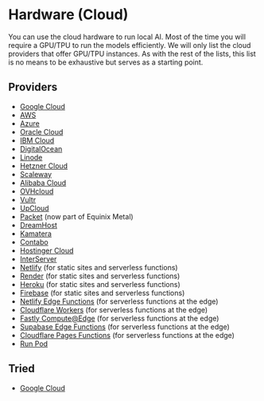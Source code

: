 # Hardware (Cloud)

You can use the cloud hardware to run local AI.
Most of the time you will require a GPU/TPU to run the models efficiently.
We will only list the cloud providers that offer GPU/TPU instances.
As with the rest of the lists, this list is no means to be exhaustive but serves as a starting point.

## Providers

* [Google Cloud](https://cloud.google.com/)
* [AWS](https://aws.amazon.com/)
* [Azure](https://azure.microsoft.com/)
* [Oracle Cloud](https://www.oracle.com/cloud/)
* [IBM Cloud](https://www.ibm.com/cloud)
* [DigitalOcean](https://www.digitalocean.com/)
* [Linode](https://www.linode.com/)
* [Hetzner Cloud](https://www.hetzner.com/cloud)
* [Scaleway](https://www.scaleway.com/)
* [Alibaba Cloud](https://www.alibabacloud.com/)
* [OVHcloud](https://www.ovhcloud.com/)
* [Vultr](https://www.vultr.com/)
* [UpCloud](https://www.upcloud.com/)
* [Packet](https://www.packet.com/) (now part of Equinix Metal)
* [DreamHost](https://www.dreamhost.com/cloud/)
* [Kamatera](https://www.kamatera.com/)
* [Contabo](https://contabo.com/en/)
* [Hostinger Cloud](https://www.hostinger.com/cloud-hosting)
* [InterServer](https://www.interserver.net/)
* [Netlify](https://www.netlify.com/) (for static sites and serverless functions)
* [Render](https://render.com/) (for static sites and serverless functions)
* [Heroku](https://www.heroku.com/) (for static sites and serverless functions)
* [Firebase](https://firebase.google.com/) (for static sites and serverless functions)
* [Netlify Edge Functions](https://www.netlify.com/products/edge-functions/) (for serverless functions at the edge)
* [Cloudflare Workers](https://workers.cloudflare.com/) (for serverless functions at the edge)
* [Fastly Compute@Edge](https://www.fastly.com/products/compute) (for serverless functions at the edge)
* [Supabase Edge Functions](https://supabase.com/docs/guides/functions) (for serverless functions at the edge)
* [Cloudflare Pages Functions](https://developers.cloudflare.com/pages/functions/) (for serverless functions at the
  edge)
* [Run Pod](https://www.runpod.io/)

## Tried

* [Google Cloud](https://cloud.google.com/)
